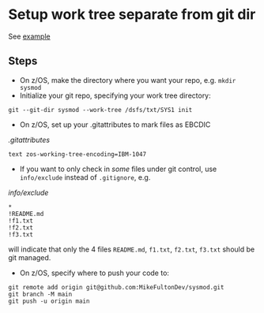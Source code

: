 # Setup work tree separate from git dir

See [example](https://stackoverflow.com/questions/16792737/git-change-working-directory)

## Steps

- On z/OS, make the directory where you want your repo, e.g. `mkdir sysmod`
- Initialize your git repo, specifying your work tree directory:
```
git --git-dir sysmod --work-tree /dsfs/txt/SYS1 init
```
- On z/OS, set up your .gitattributes to mark files as EBCDIC

*.gitattributes*
```
text zos-working-tree-encoding=IBM-1047
```

- If you want to only check in _some_ files under git control, use `info/exclude` instead of `.gitignore`, e.g.


*info/exclude*
```
*
!README.md
!f1.txt
!f2.txt
!f3.txt
```

will indicate that only the 4 files `README.md`, `f1.txt`, `f2.txt`, `f3.txt` should be git managed.

- On z/OS, specify where to push your code to:
```
git remote add origin git@github.com:MikeFultonDev/sysmod.git
git branch -M main
git push -u origin main
```
